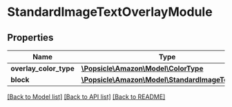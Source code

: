 # StandardImageTextOverlayModule

## Properties
Name | Type | Description | Notes
------------ | ------------- | ------------- | -------------
**overlay_color_type** | [**\Popsicle\Amazon\Model\ColorType**](ColorType.md) |  | 
**block** | [**\Popsicle\Amazon\Model\StandardImageTextBlock**](StandardImageTextBlock.md) |  | [optional] 

[[Back to Model list]](../../README.md#documentation-for-models) [[Back to API list]](../../README.md#documentation-for-api-endpoints) [[Back to README]](../../README.md)

